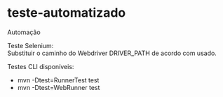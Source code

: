 # teste-automatizado
Automação

Teste Selenium:\
Substituir o caminho do Webdriver DRIVER_PATH de acordo com usado.

Testes CLI disponíveis:
* mvn -Dtest=RunnerTest test
* mvn -Dtest=WebRunner test

